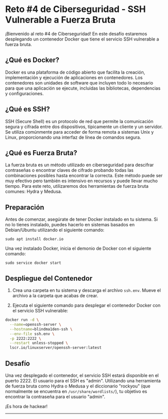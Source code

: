 # Reto #4 de Ciberseguridad - SSH Vulnerable a Fuerza Bruta

¡Bienvenido al reto #4 de Ciberseguridad! En este desafío estaremos desplegando un contenedor Docker que tiene el servicio SSH vulnerable a fuerza bruta.

## ¿Qué es Docker?

Docker es una plataforma de código abierto que facilita la creación, implementación y ejecución de aplicaciones en contenedores. Los contenedores son unidades de software que incluyen todo lo necesario para que una aplicación se ejecute, incluidas las bibliotecas, dependencias y configuraciones.

## ¿Qué es SSH?

SSH (Secure Shell) es un protocolo de red que permite la comunicación segura y cifrada entre dos dispositivos, típicamente un cliente y un servidor. Se utiliza comúnmente para acceder de forma remota a sistemas Unix y Linux, proporcionando una interfaz de línea de comandos segura.

## ¿Qué es Fuerza Bruta?

La fuerza bruta es un método utilizado en ciberseguridad para descifrar contraseñas o encontrar claves de cifrado probando todas las combinaciones posibles hasta encontrar la correcta. Este método puede ser muy efectivo pero también es intensivo en recursos y puede llevar mucho tiempo. Para este reto, utilizaremos dos herramientas de fuerza bruta comunes: Hydra y Medusa.

## Preparación

Antes de comenzar, asegúrate de tener Docker instalado en tu sistema. Si no lo tienes instalado, puedes hacerlo en sistemas basados en Debian/Ubuntu utilizando el siguiente comando:

```
sudo apt install docker.io
```

Una vez instalado Docker, inicia el demonio de Docker con el siguiente comando:

```
sudo service docker start
```

## Despliegue del Contenedor

1. Crea una carpeta en tu sistema y descarga el archivo `ssh.env`. Mueve el archivo a la carpeta que acabas de crear.

2. Ejecuta el siguiente comando para desplegar el contenedor Docker con el servicio SSH vulnerable:

```bash
docker run -d \
  --name=openssh-server \
  --hostname=blindma1den-ssh \
  --env-file ssh.env \
  -p 2222:2222 \
  --restart unless-stopped \
  lscr.io/linuxserver/openssh-server:latest
```

## Desafío

Una vez desplegado el contenedor, el servicio SSH estará disponible en el puerto 2222. El usuario para el SSH es "admin". Utilizando una herramienta de fuerza bruta como Hydra o Medusa y el diccionario "rockyou" (que normalmente se encuentra en `/usr/share/wordlists/`), tu objetivo es encontrar la contraseña para el usuario "admin".

¡Es hora de hackear!

---

